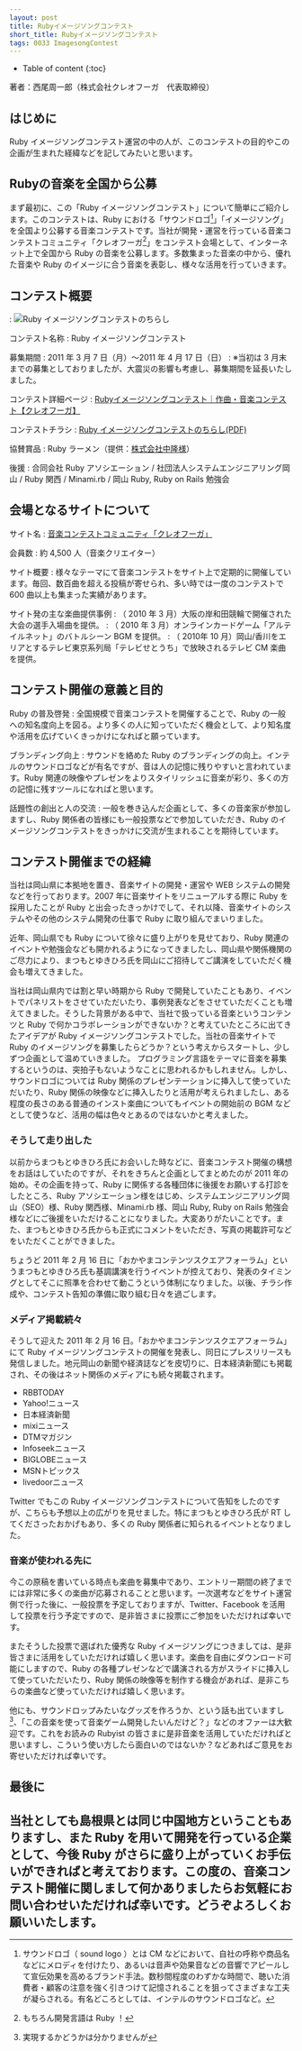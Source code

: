 ```yaml
---
layout: post
title: Rubyイメージソングコンテスト
short_title: Rubyイメージソングコンテスト
tags: 0033 ImagesongContest
---
```



* Table of content
{:toc}


著者：西尾周一郎（株式会社クレオフーガ　代表取締役）

## はじめに

Ruby イメージソングコンテスト運営の中の人が、このコンテストの目的やこの企画が生まれた経緯などを記してみたいと思います。

## Rubyの音楽を全国から公募

まず最初に、この「Ruby イメージソングコンテスト」について簡単にご紹介します。このコンテストは、Ruby における「サウンドロゴ[^1]」「イメージソング」を全国より公募する音楽コンテストです。当社が開発・運営を行っている音楽コンテストコミュニティ「クレオフーガ[^2]」をコンテスト会場として、インターネット上で全国から Ruby の音楽を公募します。多数集まった音楽の中から、優れた音楽や Ruby のイメージに合う音楽を表彰し、様々な活用を行っていきます。

## コンテスト概要
: ![Ruby イメージソングコンテストのちらし](http://creofuga.jp/release/110216_rubyt.jpg)

コンテスト名称
: Ruby イメージソングコンテスト

募集期間
: 2011 年 3 月 7 日（月）〜2011 年 4 月 17 日（日）
: ※当初は 3 月末までの募集としておりましたが、大震災の影響も考慮し、募集期間を延長いたしました。

コンテスト詳細ページ
: [Rubyイメージソングコンテスト｜作曲・音楽コンテスト【クレオフーガ】](http://creofuga.net/contests/30)

コンテストチラシ
: [Ruby イメージソングコンテストのちらし(PDF)](http://creofuga.jp/release/110216_ruby.pdf)

協賛賞品
: Ruby ラーメン（提供：[株式会社中隆様](http://www.mengurume.co.jp/)）

後援
: 合同会社 Ruby アソシエーション / 社団法人システムエンジニアリング岡山 / Ruby 関西 / Minami.rb / 岡山 Ruby, Ruby on Rails 勉強会

## 会場となるサイトについて

サイト名
: [音楽コンテストコミュニティ「クレオフーガ」](http://creofuga.net/)

会員数
: 約 4,500 人（音楽クリエイター）

サイト概要
: 様々なテーマにて音楽コンテストをサイト上で定期的に開催しています。毎回、数百曲を超える投稿が寄せられ、多い時では一度のコンテストで 600 曲以上も集まった実績があります。

サイト発の主な楽曲提供事例
: （ 2010 年 3 月）大阪の岸和田競輪で開催された大会の選手入場曲を提供。
: （ 2010 年 3 月）オンラインカードゲーム「アルテイルネット」のバトルシーン BGM を提供。
: （ 2010年 10 月）岡山/香川をエリアとするテレビ東京系列局「テレビせとうち」で放映されるテレビ CM 楽曲を提供。

## コンテスト開催の意義と目的

Ruby の普及啓発
: 全国規模で音楽コンテストを開催することで、Ruby の一般への知名度向上を図る。より多くの人に知っていただく機会として、より知名度や活用を広げていくきっかけになればと願っています。

ブランディング向上
: サウンドを絡めた Ruby のブランディングの向上。インテルのサウンドロゴなどが有名ですが、音は人の記憶に残りやすいと言われています。Ruby 関連の映像やプレゼンをよりスタイリッシュに音楽が彩り、多くの方の記憶に残すツールになればと思います。

話題性の創出と人の交流
: 一般を巻き込んだ企画として、多くの音楽家が参加しますし、Ruby 関係者の皆様にも一般投票などで参加していただき、Ruby のイメージソングコンテストをきっかけに交流が生まれることを期待しています。

## コンテスト開催までの経緯

当社は岡山県に本拠地を置き、音楽サイトの開発・運営や WEB システムの開発などを行っております。2007 年に音楽サイトをリニューアルする際に Ruby を採用したことが Ruby と出会ったきっかけでして、それ以降、音楽サイトのシステムやその他のシステム開発の仕事で Ruby に取り組んでまいりました。

近年、岡山県でも Ruby について徐々に盛り上がりを見せており、Ruby 関連のイベントや勉強会なども開かれるようになってきましたし、岡山県や関係機関のご尽力により、まつもとゆきひろ氏を岡山にご招待してご講演をしていただく機会も増えてきました。

当社は岡山県内では割と早い時期から Ruby で開発していたこともあり、イベントでパネリストをさせていただいたり、事例発表などをさせていただくことも増えてきました。そうした背景がある中で、当社で扱っている音楽というコンテンツと Ruby で何かコラボレーションができないか？と考えていたところに出てきたアイデアが Ruby イメージソングコンテストでした。当社の音楽サイトで Ruby のイメージソングを募集したらどうか？という考えからスタートし、少しずつ企画として温めていきました。
プログラミング言語をテーマに音楽を募集するというのは、突拍子もないようなことに思われるかもしれません。しかし、サウンドロゴについては Ruby 関係のプレゼンテーションに挿入して使っていただいたり、Ruby 関係の映像などに挿入したりと活用が考えられましたし、ある程度の長さのある普通のインスト楽曲についてもイベントの開始前の BGM などとして使うなど、活用の幅は色々とあるのではないかと考えました。

### そうして走り出した

以前からまつもとゆきひろ氏にお会いした時などに、音楽コンテスト開催の構想をお話はしていたのですが、それをきちんと企画としてまとめたのが 2011 年の始め。その企画を持って、Ruby に関係する各種団体に後援をお願いする打診をしたところ、Ruby アソシエーション様をはじめ、システムエンジニアリング岡山（SEO）様、Ruby 関西様、Minami.rb 様、岡山 Ruby, Ruby on Rails 勉強会様などにご後援をいただけることになりました。大変ありがたいことです。また、まつもとゆきひろ氏からも正式にコメントをいただき、写真の掲載許可などをいただくことができました。

ちょうど 2011 年 2 月 16 日に「おかやまコンテンツスクエアフォーラム」というまつもとゆきひろ氏も基調講演を行うイベントが控えており、発表のタイミングとしてそこに照準を合わせて動こうという体制になりました。以後、チラシ作成や、コンテスト告知の準備に取り組む日々を過ごします。

### メディア掲載続々

そうして迎えた 2011 年 2 月 16 日。「おかやまコンテンツスクエアフォーラム」にて Ruby イメージソングコンテストの開催を発表し、同日にプレスリリースも発信しました。地元岡山の新聞や経済誌などを皮切りに、日本経済新聞にも掲載され、その後はネット関係のメディアにも続々掲載されます。

* RBBTODAY
* Yahoo!ニュース
* 日本経済新聞
* mixiニュース
* DTMマガジン
* Infoseekニュース
* BIGLOBEニュース
* MSNトピックス
* livedoorニュース


Twitter でもこの Ruby イメージソングコンテストについて告知をしたのですが、こちらも予想以上の広がりを見せました。特にまつもとゆきひろ氏が RT してくださったおかげもあり、多くの Ruby 関係者に知られるイベントとなりました。

### 音楽が使われる先に

今この原稿を書いている時点も楽曲を募集中であり、エントリー期間の終了までには非常に多くの楽曲が応募されることと思います。一次選考などをサイト運営側で行った後に、一般投票を予定しておりますが、Twitter、Facebook を活用して投票を行う予定ですので、是非皆さまに投票にご参加をいただければ幸いです。

またそうした投票で選ばれた優秀な Ruby イメージソングにつきましては、是非皆さまに活用をしていただければ嬉しく思います。楽曲を自由にダウンロード可能にしますので、Ruby の各種プレゼンなどで講演される方がスライドに挿入して使っていただいたり、Ruby 関係の映像等を制作する機会があれば、是非こちらの楽曲など使っていただければ嬉しく思います。

他にも、サウンドロップみたいなグッズを作ろうか、という話も出ていますし[^3]、「この音楽を使って音楽ゲーム開発したいんだけど？」などのオファーは大歓迎です。これをお読みの Rubyist の皆さまに是非音楽を活用していただければと思いますし、こういう使い方したら面白いのではないか？などあればご意見をお寄せいただければ幸いです。

## 最後に

当社としても島根県とは同じ中国地方ということもありますし、また Ruby を用いて開発を行っている企業として、今後 Ruby がさらに盛り上がっていくお手伝いができればと考えております。この度の、音楽コンテスト開催に関しまして何かありましたらお気軽にお問い合わせいただければ幸いです。どうぞよろしくお願いいたします。
----

[^1]: サウンドロゴ（ sound logo ）とは CM などにおいて、自社の呼称や商品名などにメロディを付けたり、あるいは音声や効果音などの音響でアピールして宣伝効果を高めるブランド手法。数秒間程度のわずかな時間で、聴いた消費者・顧客の注意を強く引きつけて記憶されることを狙ってさまざまな工夫が凝らされる。有名どころとしては、インテルのサウンドロゴなど。

[^2]: もちろん開発言語は Ruby ！
[^3]: 実現するかどうかは分かりませんが
